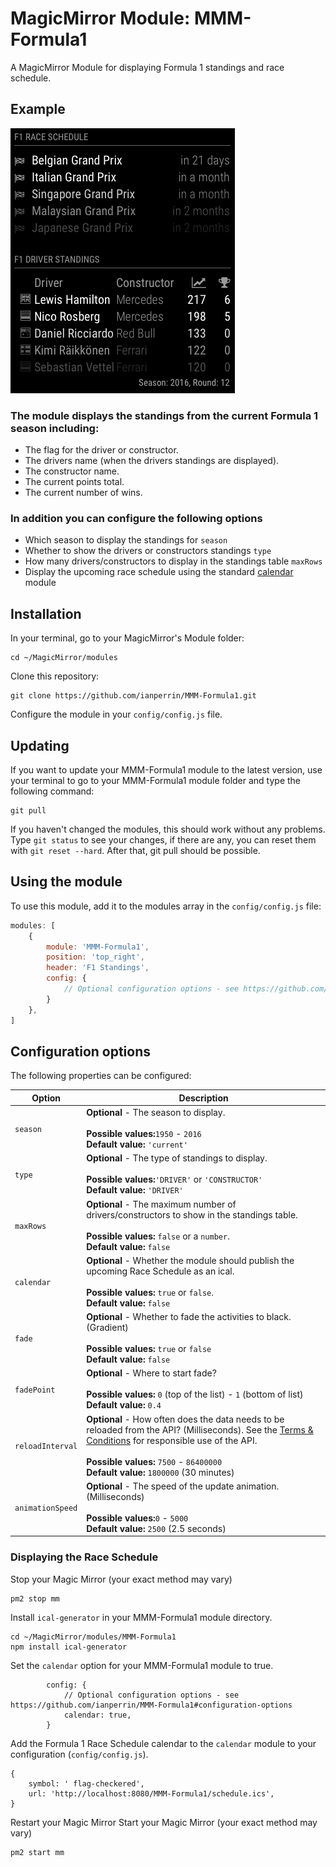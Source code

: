 # MagicMirror Module: MMM-Formula1
A MagicMirror Module for displaying Formula 1 standings and race schedule.

## Example

![](.github/example.png)

### The module displays the standings from the current Formula 1 season including:
* The flag for the driver or constructor.
* The drivers name (when the drivers standings are displayed).
* The constructor name.
* The current points total.
* The current number of wins.

### In addition you can configure the following options
* Which season to display the standings for `season`
* Whether to show the drivers or constructors standings `type`
* How many drivers/constructors to display in the standings table `maxRows`
* Display the upcoming race schedule using the standard [calendar](https://github.com/MichMich/MagicMirror/tree/develop/modules/default/calendar) module


## Installation

In your terminal, go to your MagicMirror's Module folder:
````
cd ~/MagicMirror/modules
````

Clone this repository:
````
git clone https://github.com/ianperrin/MMM-Formula1.git
````

Configure the module in your `config/config.js` file.

## Updating

If you want to update your MMM-Formula1 module to the latest version, use your terminal to go to your MMM-Formula1 module folder and type the following command:

````
git pull
```` 

If you haven't changed the modules, this should work without any problems. 
Type `git status` to see your changes, if there are any, you can reset them with `git reset --hard`. After that, git pull should be possible.

## Using the module

To use this module, add it to the modules array in the `config/config.js` file:
````javascript
modules: [
    {
        module: 'MMM-Formula1',
        position: 'top_right',
        header: 'F1 Standings',
        config: {
            // Optional configuration options - see https://github.com/ianperrin/MMM-Formula1#configuration-options
        }
    },
]
````

## Configuration options

The following properties can be configured:


<table width="100%">
    <!-- why, markdown... -->
    <thead>
        <tr>
            <th>Option</th>
            <th width="100%">Description</th>
        </tr>
    <thead>
    <tbody>
        <tr>
            <td><code>season</code></td>
            <td><b>Optional</b> - The season to display.<br>
                <br><b>Possible values:</b><code>1950</code> - <code>2016</code>
                <br><b>Default value:</b> <code>'current'</code>
            </td>
        </tr>
        <tr>
            <td><code>type</code></td>
            <td><b>Optional</b> - The type of standings to display.<br>
                <br><b>Possible values:</b><code>'DRIVER'</code> or <code>'CONSTRUCTOR'</code>
                <br><b>Default value:</b> <code>'DRIVER'</code>
            </td>
        </tr>
        <tr>
            <td><code>maxRows</code></td>
            <td><b>Optional</b> - The maximum number of drivers/constructors to show in the standings table.<br>
                <br><b>Possible values:</b> <code>false</code> or a <code>number</code>.
                <br><b>Default value:</b> <code>false</code>
            </td>
        </tr>
        <tr>
            <td><code>calendar</code></td>
            <td><b>Optional</b> - Whether the module should publish the upcoming Race Schedule as an ical.<br>
                <br><b>Possible values:</b> <code>true</code> or <code>false</code>.
                <br><b>Default value:</b> <code>false</code>
            </td>
        </tr>
        <tr>
            <td><code>fade</code></td>
            <td><b>Optional</b> - Whether to fade the activities to black. (Gradient)<br>
                <br><b>Possible values:</b> <code>true</code> or <code>false</code>
                <br><b>Default value:</b> <code>false</code>
            </td>
        </tr>
        <tr>
            <td><code>fadePoint</code></td>
            <td><b>Optional</b> - Where to start fade?<br>
                <br><b>Possible values:</b> <code>0</code> (top of the list) - <code>1</code> (bottom of list)
                <br><b>Default value:</b> <code>0.4</code>
            </td>
        </tr>
        <tr>
            <td><code>reloadInterval</code></td>
            <td><b>Optional</b> - How often does the data needs to be reloaded from the API? (Milliseconds). See the <a href="http://ergast.com/mrd/terms/">Terms &amp; Conditions</a> for responsible use of the API.<br>
                <br><b>Possible values:</b> <code>7500</code> - <code>86400000</code>
                <br><b>Default value:</b> <code>1800000</code> (30 minutes)
            </td>
        </tr>
        <tr>
            <td><code>animationSpeed</code></td>
            <td><b>Optional</b> - The speed of the update animation. (Milliseconds)<br>
                <br><b>Possible values:</b><code>0</code> - <code>5000</code>
                <br><b>Default value:</b> <code>2500</code> (2.5 seconds)
            </td>
        </tr>
    </tbody>
</table>

### Displaying the Race Schedule
Stop your Magic Mirror (your exact method may vary)
````
pm2 stop mm
````
Install `ical-generator` in your MMM-Formula1 module directory.
````
cd ~/MagicMirror/modules/MMM-Formula1
npm install ical-generator
````
Set the `calendar` option for your MMM-Formula1 module to true.
````
        config: {
            // Optional configuration options - see https://github.com/ianperrin/MMM-Formula1#configuration-options
            calendar: true,
        }
```` 
Add the Formula 1 Race Schedule calendar to the `calendar` module to your configuration (`config/config.js`).
```
{
    symbol: ' flag-checkered',
    url: 'http://localhost:8080/MMM-Formula1/schedule.ics',
}
```
Restart your Magic Mirror
Start your Magic Mirror (your exact method may vary)
````
pm2 start mm
````
